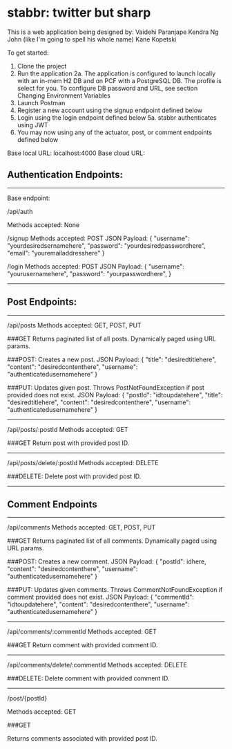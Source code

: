# stabbr: twitter but sharp

This is a web application being designed by:
Vaidehi Paranjape
Kendra Ng
John (like I'm going to spell his whole name)
Kane Kopetski

To get started:
1. Clone the project
2. Run the application
  2a. The application is configured to launch locally with an in-mem H2 DB and on PCF with a PostgreSQL DB. The profile is select for you. To configure DB password and URL, see section Changing Environment Variables
3. Launch Postman
4. Register a new account using the signup endpoint defined below
5. Login using the login endpoint defined below
  5a. stabbr authenticates using JWT
7. You may now using any of the actuator, post, or comment endpoints defined below

Base local URL: localhost:4000
Base cloud URL:

## Authentication Endpoints:

------------------

Base endpoint:

/api/auth

Methods accepted: None

/signup
Methods accepted: POST
JSON Payload:
{
"username": "yourdesiredsernamehere",
"password": "yourdesiredpasswordhere",
"email": "youremailaddresshere"
}

/login
Methods accepted: POST
JSON Payload:
{
"username": "yourusernamehere",
"password": "yourpasswordhere",
}

------------------

## Post Endpoints:

------------------

/api/posts
Methods accepted: GET, POST, PUT

###GET
Returns paginated list of all posts. Dynamically paged using URL params.

###POST:
Creates a new post.
JSON Payload:
{
"title": "desiredtitlehere",
"content": "desiredcontenthere",
"username": "authenticatedusernamehere"
}

###PUT:
Updates given post. Throws PostNotFoundException if post provided does not exist.
JSON Payload:
{
"postId": "idtoupdatehere",
"title": "desiredtitlehere",
"content": "desiredcontenthere",
"username": "authenticatedusernamehere"
}

------------------

/api/posts/:postId
Methods accepted: GET

###GET
Return post with provided post ID.

------------------

/api/posts/delete/:postId
Methods accepted: DELETE

###DELETE:
Delete post with provided post ID.

------------------

## Comment Endpoints

------------------

/api/comments
Methods accepted: GET, POST, PUT

###GET
Returns paginated list of all comments. Dynamically paged using URL params.

###POST:
Creates a new comment.
JSON Payload:
{
"postId": idhere,
"content": "desiredcontenthere",
"username": "authenticatedusernamehere"
}

###PUT:
Updates given comments. Throws CommentNotFoundException if comment provided does not exist.
JSON Payload:
{
"commentId": "idtoupdatehere",
"content": "desiredcontenthere",
"username": "authenticatedusernamehere"
}

------------------

/api/comments/:commentId
Methods accepted: GET

###GET
Return comment with provided comment ID.

------------------

/api/comments/delete/:commentId
Methods accepted: DELETE

###DELETE:
Delete comment with provided comment ID.

------------------

/post/{postId}

Methods accepted: GET

###GET

Returns comments associated with provided post ID.


